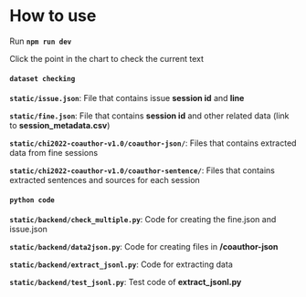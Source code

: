 # How to use
Run **`npm run dev`**

Click the point in the chart to check the current text

#### `dataset checking`
**`static/issue.json`**: File that contains issue **session id** and **line**

**`static/fine.json`**: File that contains **session id** and other related data (link to **session_metadata.csv**)

**`static/chi2022-coauthor-v1.0/coauthor-json/`**: Files that contains extracted data from fine sessions

**`static/chi2022-coauthor-v1.0/coauthor-sentence/`**: Files that contains extracted sentences and sources for each session

#### `python code`
**`static/backend/check_multiple.py`**: Code for creating the fine.json and issue.json

**`static/backend/data2json.py`**: Code for creating files in **/coauthor-json**

**`static/backend/extract_jsonl.py`**: Code for extracting data

**`static/backend/test_jsonl.py`**: Test code of **extract_jsonl.py**